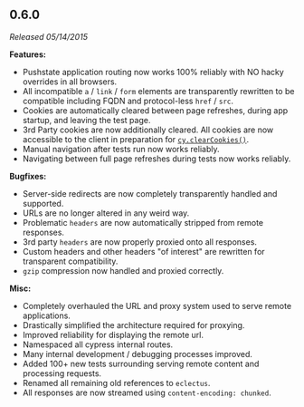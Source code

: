 ## 0.6.0

_Released 05/14/2015_

**Features:**

- Pushstate application routing now works 100% reliably with NO hacky overrides
  in all browsers.
- All incompatible `a` / `link` / `form` elements are transparently rewritten to
  be compatible including FQDN and protocol-less `href` / `src`.
- Cookies are automatically cleared between page refreshes, during app startup,
  and leaving the test page.
- 3rd Party cookies are now additionally cleared. All cookies are now accessible
  to the client in preparation for
  [`cy.clearCookies()`](/api/commands/clearcookies).
- Manual navigation after tests run now works reliably.
- Navigating between full page refreshes during tests now works reliably.

**Bugfixes:**

- Server-side redirects are now completely transparently handled and supported.
- URLs are no longer altered in any weird way.
- Problematic `headers` are now automatically stripped from remote responses.
- 3rd party `headers` are now properly proxied onto all responses.
- Custom headers and other headers "of interest" are rewritten for transparent
  compatibility.
- `gzip` compression now handled and proxied correctly.

**Misc:**

- Completely overhauled the URL and proxy system used to serve remote
  applications.
- Drastically simplified the architecture required for proxying.
- Improved reliability for displaying the remote url.
- Namespaced all cypress internal routes.
- Many internal development / debugging processes improved.
- Added 100+ new tests surrounding serving remote content and processing
  requests.
- Renamed all remaining old references to `eclectus`.
- All responses are now streamed using `content-encoding: chunked`.
